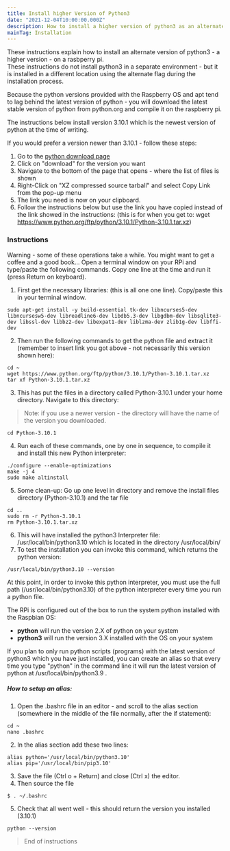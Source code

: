 ```yaml
---
title: Install higher Version of Python3
date: "2021-12-04T10:00:00.000Z"
description: How to install a higher version of python3 as an alternate to the system python on the Raspberry Pi
mainTag: Installation
---
```


These instructions explain how to install an alternate version of python3 - a higher version - on a rasbperry pi.  
These instructions do not install python3 in a separate environment - but it is installed in a different location using the alternate flag during the installation process.

Because the python versions provided with the Raspberry OS and apt tend to lag behind the latest version of python - you will download the latest stable version of python from python.org and compile it on the raspberry pi.

The instructions below install version 3.10.1 which is the newest version of python at the time of writing.  

If you would prefer a  version newer than 3.10.1 - follow these steps:
1. Go to the [python download page](https://www.python.org/downloads/) 
2. Click on "download" for the version you want
3. Navigate to the bottom of the page that opens - where the list of files is shown
4. Right-Click on "XZ compressed source tarball" and select Copy Link from the pop-up menu
5. The link you need is now on your clipboard.
6. Follow the instructions below but use the link you have copied instead of the link showed in the instructions: 
(this is for when you get to:  wget https://www.python.org/ftp/python/3.10.1/Python-3.10.1.tar.xz)

### Instructions
Warning - some of these operations take a while.  You might want to get a coffee and a good book...
Open a terminal window on your RPi and type/paste the following commands.  Copy one line at the time and run it (press Return on keyboard).

1. First get the necessary libraries: (this is all one one line). Copy/paste this in your terminal window.
```
sudo apt-get install -y build-essential tk-dev libncurses5-dev libncursesw5-dev libreadline6-dev libdb5.3-dev libgdbm-dev libsqlite3-dev libssl-dev libbz2-dev libexpat1-dev liblzma-dev zlib1g-dev libffi-dev
```
2. Then run the following commands to get the python file and  extract it (remember to insert link you got above - not necessarily this version shown here):
```
cd ~
wget https://www.python.org/ftp/python/3.10.1/Python-3.10.1.tar.xz
tar xf Python-3.10.1.tar.xz
```
3. This has put the files in a directory called Python-3.10.1 under your home directory. Navigate to this directory:
> Note: if you use a newer version - the directory will have the name of the version you downloaded.
```
cd Python-3.10.1
```
4. Run each of these commands, one by one in sequence, to compile it and install this new Python interpreter:
```
./configure --enable-optimizations
make -j 4
sudo make altinstall
```
5. Some clean-up: Go up one level in directory and remove the install files directory (Python-3.10.1) and the tar file
```
cd ..
sudo rm -r Python-3.10.1
rm Python-3.10.1.tar.xz
```
6. This will have installed the python3 Interpreter file: /usr/local/bin/python3.10 which is located in the directory /usr/local/bin/
7. To test the installation you can invoke this command, which returns the python version:
```
/usr/local/bin/python3.10 --version
```

At this point, in order to invoke this python interpreter, you must use the full path (/usr/local/bin/python3.10) of the python interpreter every time you run a python file. 

The RPi is configured out of the box to run the system python installed with the Raspbian OS:
- **python** will run the version 2.X of python on your system
- **python3** will run the version 3.X installed with the OS on your system

If you plan to only run python scripts (programs) with the latest version of python3 which you have just installed, 
you can create an alias so that every time you type "python" in the command line it will run the latest version of python at /usr/local/bin/python3.9 . 

##### How to setup an alias:
1. Open the .bashrc file in an editor - and scroll to the alias section (somewhere in the middle of the file normally, after the if statement):
```
cd ~
nano .bashrc
```
2. In the alias section add these two lines:
```
alias python='/usr/local/bin/python3.10'
alias pip='/usr/local/bin/pip3.10'
```
3. Save the file (Ctrl o + Return) and close (Ctrl x) the editor.
4. Then source the file
```
$ . ~/.bashrc
```
5. Check that all went well - this should return the version you installed (3.10.1)
```
python --version
```

>End of instructions

